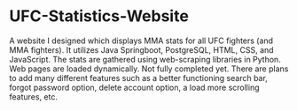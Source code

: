 # UFC-Statistics-Website
A website I designed which displays MMA stats for all UFC fighters (and MMA fighters). It utilizes Java Springboot, PostgreSQL, HTML, CSS, and JavaScript. The stats are gathered using web-scraping libraries in Python. Web pages are loaded dynamically. Not fully completed yet. There are plans to add many different features such as a better functioning search bar, forgot password option, delete account option, a load more scrolling features, etc.
